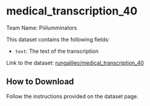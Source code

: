 # medical_transcription_40

Team Name: Piiilumminators

This dataset contains the following fields:
- `text`: The text of the transcription

Link to the dataset: [rungalileo/medical_transcription_40](https://huggingface.co/datasets/rungalileo/medical_transcription_40)

## How to Download

Follow the instructions provided on the dataset page.